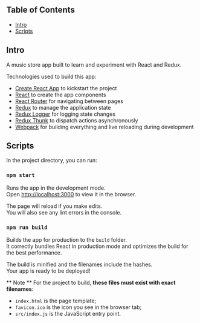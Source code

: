## Table of Contents

- [Intro](#intro)
- [Scripts](#scripts)

## Intro

A music store app built to learn and experiment with React and Redux. 

Technologies used to build this app:
* [Create React App](https://github.com/facebookincubator/create-react-app) to kickstart the project
* [React](https://github.com/facebook/react) to create the app components
* [React Router](https://github.com/reactjs/react-router) for navigating between pages
* [Redux](https://github.com/reactjs/redux) to manage the application state
* [Redux Logger](https://github.com/evgenyrodionov/redux-logger) for logging state changes
* [Redux Thunk](https://github.com/gaearon/redux-thunk) to dispatch actions asynchronously
* [Webpack](https://webpack.github.io/) for building everything and live reloading during development

## Scripts

In the project directory, you can run:

### `npm start`

Runs the app in the development mode.<br>
Open [http://localhost:3000](http://localhost:3000) to view it in the browser.

The page will reload if you make edits.<br>
You will also see any lint errors in the console.

### `npm run build`

Builds the app for production to the `build` folder.<br>
It correctly bundles React in production mode and optimizes the build for the best performance.

The build is minified and the filenames include the hashes.<br>
Your app is ready to be deployed!

** Note **
For the project to build, **these files must exist with exact filenames**:

* `index.html` is the page template;
* `favicon.ico` is the icon you see in the browser tab;
* `src/index.js` is the JavaScript entry point.
